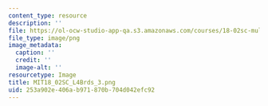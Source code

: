 ```yaml
---
content_type: resource
description: ''
file: https://ol-ocw-studio-app-qa.s3.amazonaws.com/courses/18-02sc-multivariable-calculus-fall-2010/253a902e406ab971870b704d042efc92_MIT18_02SC_L4Brds_3.png
file_type: image/png
image_metadata:
  caption: ''
  credit: ''
  image-alt: ''
resourcetype: Image
title: MIT18_02SC_L4Brds_3.png
uid: 253a902e-406a-b971-870b-704d042efc92
---
```

